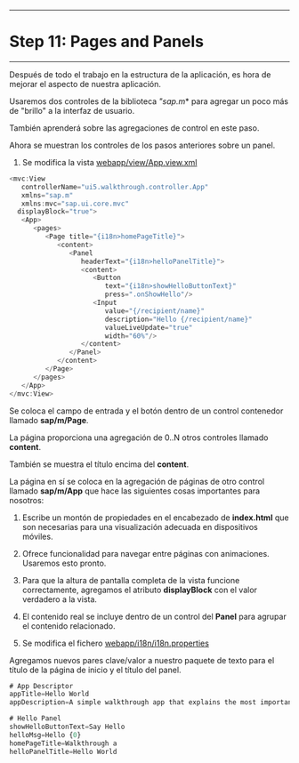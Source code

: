 **************************
# Step 11: Pages and Panels
**************************

Después de todo el trabajo en la estructura de la aplicación, es hora de mejorar el aspecto de
nuestra aplicación.


Usaremos dos controles de la biblioteca *"sap.m** para agregar un poco más de "brillo" a la interfaz de usuario.


También aprenderá sobre las agregaciones de control en este paso.


Ahora se muestran los controles de los pasos anteriores sobre un panel.


1. Se modifica la vista [webapp/view/App.view.xml](webapp/view/App.view.xml)

``` js
<mvc:View
   controllerName="ui5.walkthrough.controller.App"
   xmlns="sap.m"
   xmlns:mvc="sap.ui.core.mvc"
  displayBlock="true">
   <App>
      <pages>
         <Page title="{i18n>homePageTitle}">
            <content>
               <Panel
                  headerText="{i18n>helloPanelTitle}">
                  <content>
                     <Button
                        text="{i18n>showHelloButtonText}"
                        press=".onShowHello"/>
                     <Input
                        value="{/recipient/name}"
                        description="Hello {/recipient/name}"
                        valueLiveUpdate="true"
                        width="60%"/>
                  </content>
               </Panel>
            </content>
         </Page>
      </pages>
   </App>
</mvc:View>
```
Se coloca el campo de entrada y el botón dentro de un control contenedor llamado **sap/m/Page**.


La página proporciona una agregación de 0..N otros controles llamado **content**. 


También se muestra el título encima del **content**.


La página en sí se coloca en la agregación de páginas de otro control llamado **sap/m/App** que hace las siguientes cosas importantes para nosotros: 



1. Escribe un montón de propiedades en el encabezado de **index.html** que son necesarias para una visualización adecuada en dispositivos móviles.


2. Ofrece funcionalidad para navegar entre páginas con animaciones. Usaremos esto pronto.


3. Para que la altura de pantalla completa de la vista funcione correctamente,
agregamos el atributo **displayBlock** con el valor verdadero a la vista. 


4. El contenido real se incluye dentro de un control del **Panel** para agrupar el contenido relacionado.


 
2. Se modifica el fichero [webapp/i18n/i18n.properties](webapp/i18n/i18n.properties)

Agregamos nuevos pares clave/valor a nuestro paquete de texto para el título de la página de inicio y el título del panel.

``` js
# App Descriptor
appTitle=Hello World
appDescription=A simple walkthrough app that explains the most important concepts of SAPUI5

# Hello Panel
showHelloButtonText=Say Hello
helloMsg=Hello {0}
homePageTitle=Walkthrough a 
helloPanelTitle=Hello World
```
